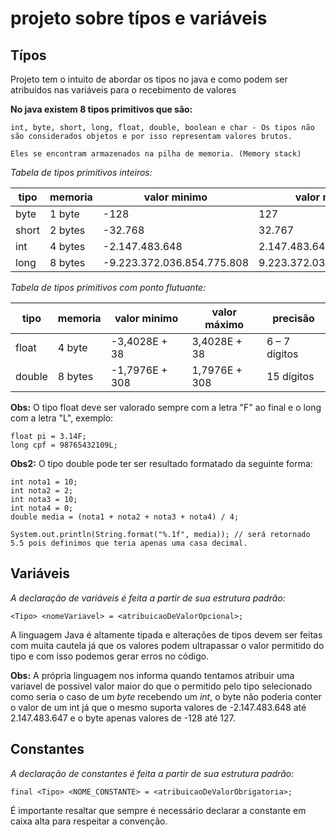 # projeto sobre típos e variáveis

## Típos

Projeto tem o intuito de abordar os tipos no java e como podem ser atribuídos nas variáveis para o recebimento de valores

__No java existem 8 tipos primitivos que são:__

    int, byte, short, long, float, double, boolean e char - Os tipos não são considerados objetos e por isso representam valores brutos.

    Eles se encontram armazenados na pilha de memoria. (Memory stack)

_Tabela de tipos primitivos inteiros:_

tipo | memoria | valor minimo | valor máximo |
---|---|---|---|
byte| 1 byte | -128| 127
short| 2 bytes | -32.768 | 32.767
int | 4 bytes | -2.147.483.648| 2.147.483.647
long | 8 bytes | -9.223.372.036.854.775.808 | 9.223.372.036.854.775.807

_Tabela de tipos primitivos com ponto flutuante:_

tipo | memoria | valor minimo | valor máximo | precisão|
---|---|---|---|---|
float| 4 byte | -3,4028E + 38| 3,4028E + 38 | 6 – 7 dígitos
double| 8 bytes | -1,7976E + 308 | 1,7976E + 308 | 15 dígitos

__Obs:__ O tipo float deve ser valorado sempre com a letra "F" ao final e o long com a letra "L", exemplo:

    float pi = 3.14F;
    long cpf = 98765432109L;

__Obs2:__ O tipo double pode ter ser resultado formatado da seguinte forma:

    int nota1 = 10;
    int nota2 = 2;
    int nota3 = 10;
    int nota4 = 0;
    double media = (nota1 + nota2 + nota3 + nota4) / 4;

    System.out.println(String.format("%.1f", media)); // será retornado 5.5 pois definimos que teria apenas uma casa decimal.

## Variáveis

_A declaração de variáveis é feita a partir de sua estrutura padrão:_

    <Tipo> <nomeVariavel> = <atribuicaoDeValorOpcional>;

A linguagem Java é altamente tipada e alterações de tipos devem ser feitas com muita cautela já que os valores podem ultrapassar o valor permitido do tipo e com isso podemos gerar erros no código.

__Obs:__ A própria linguagem nos informa quando tentamos atribuir uma variavel de possivel valor maior do que o permitido pelo tipo selecionado como seria o caso de um _byte_ recebendo um _int_, o byte não poderia conter o valor de um int já que o mesmo suporta valores de -2.147.483.648 até 2.147.483.647 e o byte apenas valores de -128 até 127.

## Constantes

_A declaração de constantes é feita a partir de sua estrutura padrão:_

    final <Tipo> <NOME_CONSTANTE> = <atribuicaoDeValorObrigatoria>;

É importante resaltar que sempre é necessário declarar a constante em caixa alta para respeitar a convenção.
